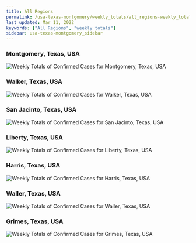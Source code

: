 ```yaml
---
title: All Regions
permalink: /usa-texas-montgomery/weekly_totals/all_regions-weekly_totals.html
last_updated: Mar 11, 2022
keywords: ["All Regions", "weekly totals"]
sidebar: usa-texas-montgomery_sidebar
---
```


<h3>Montgomery, Texas, USA</h3>

![Weekly Totals of Confirmed Cases for Montgomery, Texas, USA](/covid_tracker/images/graphs/usa-texas-montgomery-weekly_totals_graph.png)

<h3>Walker, Texas, USA</h3>

![Weekly Totals of Confirmed Cases for Walker, Texas, USA](/covid_tracker/images/graphs/usa-texas-walker-weekly_totals_graph.png)

<h3>San Jacinto, Texas, USA</h3>

![Weekly Totals of Confirmed Cases for San Jacinto, Texas, USA](/covid_tracker/images/graphs/usa-texas-san_jacinto-weekly_totals_graph.png)

<h3>Liberty, Texas, USA</h3>

![Weekly Totals of Confirmed Cases for Liberty, Texas, USA](/covid_tracker/images/graphs/usa-texas-liberty-weekly_totals_graph.png)

<h3>Harris, Texas, USA</h3>

![Weekly Totals of Confirmed Cases for Harris, Texas, USA](/covid_tracker/images/graphs/usa-texas-harris-weekly_totals_graph.png)

<h3>Waller, Texas, USA</h3>

![Weekly Totals of Confirmed Cases for Waller, Texas, USA](/covid_tracker/images/graphs/usa-texas-waller-weekly_totals_graph.png)

<h3>Grimes, Texas, USA</h3>

![Weekly Totals of Confirmed Cases for Grimes, Texas, USA](/covid_tracker/images/graphs/usa-texas-grimes-weekly_totals_graph.png)
